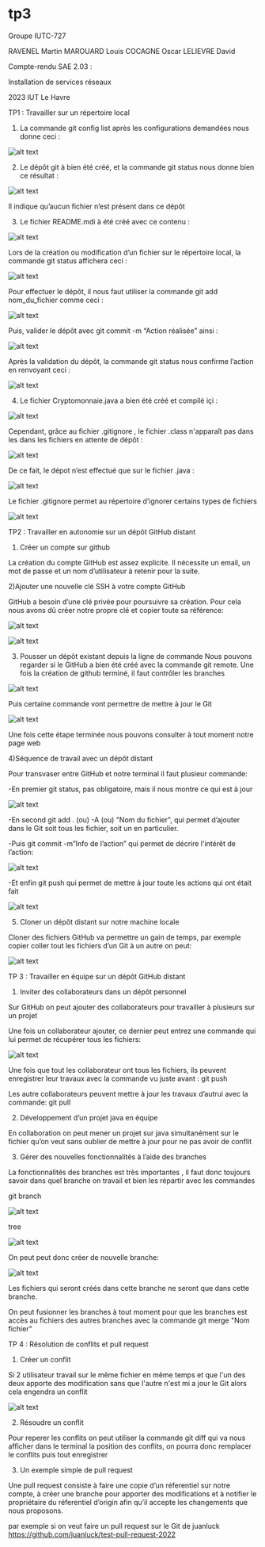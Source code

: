 # tp3
Groupe IUTC-727

RAVENEL Martin
MAROUARD Louis
COCAGNE Oscar
LELIEVRE David










Compte-rendu SAE 2.03 :

Installation de services réseaux
















2023                                                                                                                     IUT Le Havre

TP1 : Travailler sur un répertoire local

1) La commande git config list après les configurations demandées nous donne ceci : 

![alt text](/images/1.png)


2) Le dépôt git à bien été créé, et la commande git status nous donne bien ce résultat :

![alt text](/images/2.png) 

Il indique qu’aucun fichier n’est présent dans ce dépôt


3) Le fichier README.mdi  à été créé avec ce contenu : 

![alt text](/images/3.png) 


Lors de la création ou modification d’un fichier sur le répertoire local, la commande git status affichera ceci : 

![alt text](/images/4.png) 

 Pour effectuer le dépôt, il nous faut utiliser la commande git add nom_du_fichier  comme ceci : 
 
 ![alt text](/images/5.png) 
 
 Puis, valider le dépôt avec  git commit -m “Action réalisée”  ainsi :
 
![alt text](/images/6.png) 

Après la validation du dépôt, la commande git status nous confirme l’action en renvoyant ceci : 

![alt text](/images/7.png)

4) Le fichier Cryptomonnaie.java a bien été créé et compilé içi : 

![alt text](/images/8.png)

Cependant, grâce au fichier .gitignore , le fichier .class n'apparaît pas dans les dans les fichiers en attente de dépôt : 

![alt text](/images/11.png)

De ce fait, le dépot n’est effectué que sur le fichier .java : 

![alt text](/images/9.png)

Le fichier .gitignore permet au répertoire d’ignorer certains types de fichiers

![alt text](/images/10.png)




TP2 : Travailler en autonomie sur un dépôt GitHub distant

1) Créer un compte sur github

La création du compte GitHub est assez explicite. Il nécessite un email, un mot de passe et un nom d’utilisateur à retenir pour la suite.

2)Ajouter une nouvelle clé SSH à votre compte GitHub

GitHub a besoin d’une clé privée pour poursuivre sa création.
Pour cela nous avons dû créer notre propre clé et copier toute sa référence:

![alt text](/images/12.png)

![alt text](/images/13.png)

3) Pousser un dépôt existant depuis la ligne de commande
Nous pouvons regarder si le GitHub a bien été créé avec la commande git remote.
Une fois la création de github terminé, il faut contrôler les branches

![alt text](/images/14.png)

Puis certaine commande vont permettre de mettre à jour le Git

![alt text](/images/15.png)

Une fois cette étape terminée nous pouvons consulter à tout moment notre page web

4)Séquence de travail avec un dépôt distant

Pour transvaser entre GitHub et notre terminal il faut plusieur commande:

-En premier git status, pas obligatoire, mais il nous montre ce qui est à jour 

![alt text](/images/16.png)

-En second git add . (ou) -A (ou) "Nom du fichier", qui permet d’ajouter dans le Git soit tous les fichier, soit un en particulier.

-Puis git commit -m”Info de l’action” qui permet de décrire l'intérêt de l’action:

![alt text](/images/17.png)

-Et enfin git push qui permet de mettre à jour toute les actions qui ont était fait

![alt text](/images/18.png)

5) Cloner un dépôt distant sur notre machine locale

Cloner des fichiers GitHub va permettre un gain de temps, par exemple copier coller tout les fichiers d’un Git à un autre on peut:

![alt text](/images/19.png)




TP 3 : Travailler en équipe sur un dépôt GitHub distant


1) Inviter des collaborateurs dans un dépôt personnel

Sur GitHub on peut ajouter des collaborateurs pour travailler à plusieurs sur un projet

Une fois un collaborateur ajouter, ce dernier peut entrez une commande qui lui permet de récupérer tous les fichiers:

![alt text](/images/23.png)

Une fois que tout les collaborateur ont tous les fichiers, ils peuvent enregistrer leur travaux avec la commande vu juste avant :  git push

Les autre collaborateurs peuvent mettre à jour les travaux d’autrui avec la commande:
git pull



2) Développement d’un projet java en équipe

En collaboration on peut mener un projet sur java simultanément sur le fichier qu’on veut sans oublier de mettre à jour pour ne pas avoir de conflit 


3) Gérer des nouvelles fonctionnalités à l’aide des branches

La fonctionnalités des branches est très importantes , il faut donc toujours savoir dans quel branche on travail et bien les répartir avec les commandes
	
git branch
	
![alt text](/images/20.png)

tree

![alt text](/images/21.png)


On peut peut donc créer de nouvelle branche:

![alt text](/images/22.png)


Les fichiers qui seront créés dans cette branche ne seront que dans cette branche.

On peut fusionner les branches à tout moment pour que les branches est accès au fichiers des autres branches avec la commande git merge "Nom fichier"




TP 4 : Résolution de conflits et pull request

1) Créer un conflit

Si 2 utilisateur travail sur le même fichier en même temps et que l'un des deux apporte des modification sans que l'autre n'est mi a jour le Git alors cela engendra un conflit


![alt text](/images/24.png)


2) Résoudre un conflit

Pour reperer les conflits on peut utiliser la commande git diff qui va nous afficher dans le terminal la position des conflits, on pourra donc remplacer le conflits puis tout enregistrer


3) Un exemple simple de pull request

Une pull request consiste à faire une copie d’un réferentiel sur notre compte, à créer une branche pour apporter des modifications et à notifier le propriétaire du réferentiel d’origin afin qu’il accepte les changements que nous proposons.

par exemple si on veut faire un pull request sur le Git de juanluck
https://github.com/juanluck/test-pull-request-2022


